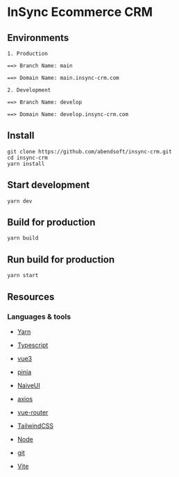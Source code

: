 # InSync Ecommerce CRM

## Environments

```
1. Production

==> Branch Name: main

==> Domain Name: main.insync-crm.com

2. Development

==> Branch Name: develop

==> Domain Name: develop.insync-crm.com
```

## Install

```
git clone https://github.com/abendsoft/insync-crm.git
cd insync-crm
yarn install
```

## Start development

```
yarn dev
```

## Build for production

```
yarn build
```

## Run build for production

```
yarn start
```

## Resources

### Languages & tools

- [Yarn](https://yarnpkg.com/)

- [Typescript](https://www.typescriptlang.org/)

- [vue3](https://vuejs.org/)

- [pinia](https://pinia.vuejs.org/)

- [NaiveUI](https://www.naiveui.com/en-US/os-theme)

- [axios](https://axios-http.com/docs/intro)

- [vue-router](https://router.vuejs.org/)

- [TailwindCSS](https://tailwindcss.com/)

- [Node](http://nodejs.org/)

- [git](https://git-scm.com/)

- [Vite](https://vitejs.dev/)
